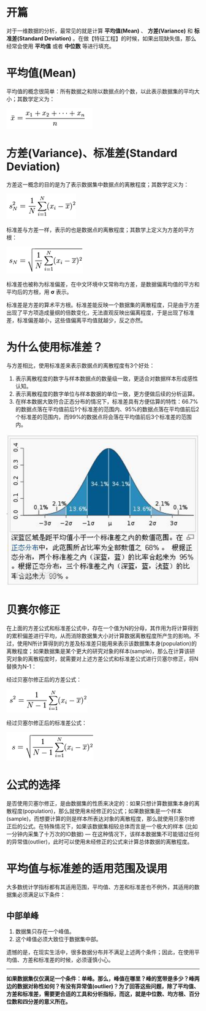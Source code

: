 # 开篇
对于一维数据的分析，最常见的就是计算 **平均值(Mean)** 、 **方差(Variance)** 和 **标准差(Standard Deviation)** 。在做【特征工程】的时候，如果出现缺失值，那么经常会使用 **平均值** 或者 **中位数** 等进行填充。

# 平均值(Mean)
平均值的概念很简单：所有数据之和除以数据点的个数，以此表示数据集的平均大小；其数学定义为：

![平均值](../data/image/mean.png)

# 方差(Variance)、标准差(Standard Deviation)
方差这一概念的目的是为了表示数据集中数据点的离散程度；其数学定义为：

![方差](../data/image/variance.png)

标准差与方差一样，表示的也是数据点的离散程度；其数学上定义为方差的平方根：

![标准差](image/standard-deviation.png)

标准差也被称为标准偏差，在中文环境中又常称均方差，是数据偏离均值的平方和平均后的方根，用 **σ** 表示。

标准差是方差的算术平方根。标准差能反映一个数据集的离散程度，只是由于方差出现了平方项造成量纲的倍数变化，无法直观反映出偏离程度，于是出现了标准差，标准偏差越小，这些值偏离平均值就越少，反之亦然。

# 为什么使用标准差？
与方差相比，使用标准差来表示数据点的离散程度有3个好处：
1. 表示离散程度的数字与样本数据点的数量级一致，更适合对数据样本形成感性认知。
2. 表示离散程度的数字单位与样本数据的单位一致，更方便做后续的分析运算。
3. 在样本数据大致符合正态分布的情况下，标准差具有方便估算的特性：66.7%的数据点落在平均值前后1个标准差的范围内、95%的数据点落在平均值前后2个标准差的范围内，而99%的数据点将会落在平均值前后3个标准差的范围内。

![正态分布](../image/../data/image/distribution.png)

# 贝赛尔修正
在上面的方差公式和标准差公式中，存在一个值为N的分母，其作用为将计算得到的累积偏差进行平均，从而消除数据集大小对计算数据离散程度所产生的影响。不过，使用N所计算得到的方差及标准差只能用来表示该数据集本身(population)的离散程度；如果数据集是某个更大的研究对象的样本(sample)，那么在计算该研究对象的离散程度时，就需要对上述方差公式和标准差公式进行贝塞尔修正，将N替换为N-1：

经过贝塞尔修正后的方差公式：

![贝塞尔修正后的方差公式](../data/image/variance-bessel.png)

经过贝塞尔修正后的标准差公式：

![贝塞尔修正后的标准差公式](../data/image/standard-deviation-bessel.png)

# 公式的选择
是否使用贝塞尔修正，是由数据集的性质来决定的：如果只想计算数据集本身的离散程度(population)，那么就使用未经修正的公式；如果数据集是一个样本(sample)，而想要计算的则是样本所表达对象的离散程度，那么就使用贝塞尔修正后的公式。在特殊情况下，如果该数据集相较总体而言是一个极大的样本 (比如一分钟内采集了十万次的IO数据) — 在这种情况下，该样本数据集不可能错过任何的异常值(outlier)，此时可以使用未经修正的公式来计算总体数据的离散程度。

# 平均值与标准差的适用范围及误用
大多数统计学指标都有其适用范围，平均值、方差和标准差也不例外，其适用的数据集必须满足以下条件：

## 中部单峰
1. 数据集只存在一个峰值。
2. 这个峰值必须大致位于数据集中部。

遗憾的是，在现实生活中，很多数据分布并不满足上述两个条件；因此，在使用平均值、方差和标准差的时候，必须谨慎小心。

----

**如果数据集仅仅满足一个条件：单峰。那么，峰值在哪里？峰的宽带是多少？峰两边的数据对称性如何？有没有异常值(outlier)？为了回答这些问题，除了平均值、方差和标准差，需要更合适的工具和分析指标，而这，就是中位数、均方根、百分位数和四分差的意义所在。**
